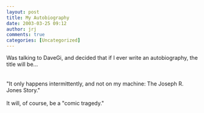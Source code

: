 ```yaml
---
layout: post
title: My Autobiography
date: 2003-03-25 09:12
author: jrj
comments: true
categories: [Uncategorized]
---
```

Was talking to DaveGi, and decided that if I ever write an autobiography, the title will be...   
<br />
<br />"It only happens intermittently, and not on my machine: The Joseph R. Jones Story."
<br />
<br />It will, of course, be a "comic tragedy." 
